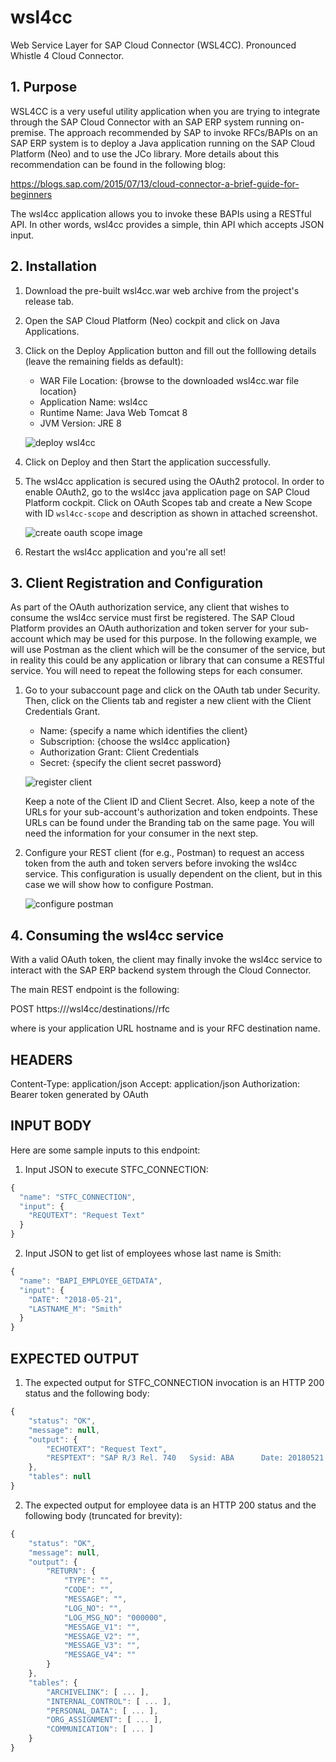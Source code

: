 # wsl4cc
Web Service Layer for SAP Cloud Connector (WSL4CC). Pronounced Whistle 4 Cloud Connector.

## 1. Purpose

WSL4CC is a very useful utility application when you are trying to integrate through the SAP Cloud Connector
with an SAP ERP system running on-premise. The approach recommended by SAP to invoke RFCs/BAPIs on an SAP ERP
system is to deploy a Java application running on the SAP Cloud Platform (Neo) and to use the JCo library. More details
about this recommendation can be found in the following blog:

<https://blogs.sap.com/2015/07/13/cloud-connector-a-brief-guide-for-beginners>

The wsl4cc application allows you to invoke these BAPIs using a RESTful API. In other words, wsl4cc provides a simple, thin API which accepts JSON input.

## 2. Installation

1. Download the pre-built wsl4cc.war web archive from the project's release tab.

2. Open the SAP Cloud Platform (Neo) cockpit and click on Java Applications.

3. Click on the Deploy Application button and fill out the folllowing details (leave the remaining fields as default):
   * WAR File Location: {browse to the downloaded wsl4cc.war file location}
   * Application Name: wsl4cc
   * Runtime Name: Java Web Tomcat 8
   * JVM Version: JRE 8
   
   ![deploy wsl4cc](images/deploy-wsl4cc.png)

3. Click on Deploy and then Start the application successfully.

4. The wsl4cc application is secured using the OAuth2 protocol. In order to enable OAuth2, go to the wsl4cc java application page on SAP Cloud Platform cockpit.
   Click on OAuth Scopes tab and create a New Scope with ID `wsl4cc-scope` and description as shown in attached screenshot.
   
   ![create oauth scope image](images/wsl4cc-scope.png)

5. Restart the wsl4cc application and you're all set!

## 3. Client Registration and Configuration

As part of the OAuth authorization service, any client that wishes to consume the wsl4cc service must first be registered. The SAP Cloud Platform provides
an OAuth authorization and token server for your sub-account which may be used for this purpose. In the following example, we will use Postman as the client which will
be the consumer of the service, but in reality this could be any application or library that can consume a RESTful service. You will need to repeat the following
steps for each consumer.

1. Go to your subaccount page and click on the OAuth tab under Security. Then, click on the Clients tab and register a new client with the Client Credentials Grant.
   * Name: {specify a name which identifies the client}
   * Subscription: {choose the wsl4cc application}
   * Authorization Grant: Client Credentials
   * Secret: {specify the client secret password}
   
   ![register client](images/register-client.png)

   Keep a note of the Client ID and Client Secret. Also, keep a note of the URLs for your sub-account's authorization and token endpoints. These URLs can be found under
   the Branding tab on the same page.  You will need the information for your consumer in the next step.

2. Configure your REST client (for e.g., Postman) to request an access token from the auth and token servers before invoking the wsl4cc service. This configuration is usually
   dependent on the client, but in this case we will show how to configure Postman.
   
   ![configure postman](images/configure-postman.png)
   
## 4. Consuming the wsl4cc service

With a valid OAuth token, the client may finally invoke the wsl4cc service to interact with the SAP ERP backend system through the Cloud Connector.

The main REST endpoint is the following:

POST https://<hostname>/wsl4cc/destinations/<dest>/rfc

where <hostname> is your application URL hostname and <dest> is your RFC destination name.

HEADERS
-------
Content-Type: application/json
Accept: application/json
Authorization: Bearer token generated by OAuth

INPUT BODY
----------

Here are some sample inputs to this endpoint:

1. Input JSON to execute STFC_CONNECTION:

```javascript
{
  "name": "STFC_CONNECTION",
  "input": {
    "REQUTEXT": "Request Text"
  }
}
```

2. Input JSON to get list of employees whose last name is Smith:

```javascript
{
  "name": "BAPI_EMPLOYEE_GETDATA",
  "input": {
    "DATE": "2018-05-21",
    "LASTNAME_M": "Smith"
  }
}
```

EXPECTED OUTPUT
---------------

1. The expected output for STFC_CONNECTION invocation is an HTTP 200 status and the following body:

```javascript
{
    "status": "OK",
    "message": null,
    "output": {
        "ECHOTEXT": "Request Text",
        "RESPTEXT": "SAP R/3 Rel. 740   Sysid: ABA      Date: 20180521   Time: 235932   Logon_Data: 800/IDADMIN/E"
    },
    "tables": null
}
```

2. The expected output for employee data is an HTTP 200 status and the following body (truncated for brevity):

```javascript
{
    "status": "OK",
    "message": null,
    "output": {
        "RETURN": {
            "TYPE": "",
            "CODE": "",
            "MESSAGE": "",
            "LOG_NO": "",
            "LOG_MSG_NO": "000000",
            "MESSAGE_V1": "",
            "MESSAGE_V2": "",
            "MESSAGE_V3": "",
            "MESSAGE_V4": ""
        }
    },
    "tables": {
        "ARCHIVELINK": [ ... ],
        "INTERNAL_CONTROL": [ ... ],
        "PERSONAL_DATA": [ ... ],
        "ORG_ASSIGNMENT": [ ... ],
        "COMMUNICATION": [ ... ]
    }
}
```

